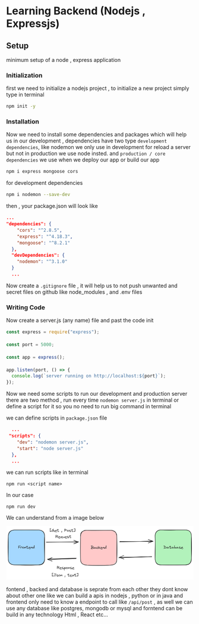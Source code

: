 # Learning Backend (Nodejs , Expressjs)

## Setup

minimum setup of a node , express application

### Initialization

first we need to initialize a nodejs project , to initialize a new project
simply type in terminal

```bash
npm init -y
```

### Installation

Now we need to install some dependencies and packages which will help us in our development , dependencies have two type `development dependencies`, like nodemon we only use in development for reload a server but not in production we use node insted. and `production / core dependencies` we use when we deploy our app or build our app

```bash
npm i express mongoose cors
```

for development dependencies

```bash
npm i nodemon --save-dev
```

then , your package.json will look like

```json
...
"dependencies": {
    "cors": "^2.8.5",
    "express": "^4.18.3",
    "mongoose": "^8.2.1"
  },
  "devDependencies": {
    "nodemon": "^3.1.0"
  }
  ...
```

Now create a `.gitignore` file , it will help us to not push unwanted and secret files on github like node_modules , and .env files

### Writing Code

Now create a server.js (any name) file and past the code init

```js
const express = require("express");

const port = 5000;

const app = express();

app.listen(port, () => {
  console.log(`server running on http://localhost:${port}`);
});
```

Now we need some scripts to run our development and production server
there are two method , run every time `nodemon server.js` in terminal or define a script for it so you no need to run big command in terminal

we can define scripts in `package.json` file

```json
  ...
 "scripts": {
    "dev": "nodemon server.js",
    "start": "node server.js"
  },
  ...
```

we can run scripts like in terminal

```
npm run <script name>
```

In our case

```
npm run dev
```

We can understand from a image below

![Flow of Backend and Frontend and Database](https://github.com/Yash08official/backend/blob/aeb3562c8e8a0800a919bcd9e066a461b63a9ed1/assets/arch.png)

fontend , backed and database is seprate from each other they dont know about other one like we can build a apis in nodejs , python or in java and frontend only need to know a endpoint to call like `/api/post` , as well we can use any database like postgres, mongodb or mysql and forntend can be build in any technology Html , React etc...
